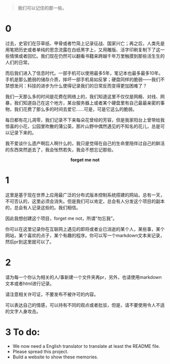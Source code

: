 > 我们可以记住的那一些。

# 0

过去，史官们在莎草纸、甲骨或者竹简上记录征战、国家兴亡；再之后，人类先是用笔把历史或者单纯的思念流露在白纸黑字上，又用雕版、活字印刷复制下了这一些情愫或者回忆。我们现在仍然可以翻看书籍来跨越千年万里触摸到那些活生生的人们的日常。

而后我们进入了信息时代。一部手机可以使用最多5年，笔记本也最多最多10年。手机是那么脆弱的储存介质，摔坏一部手机易如反掌；硬盘同样的脆弱——我们不禁想发问：科技的进步为什么使得记录我们的日常反而变得更加困难了？

我们一天那么多的时间是花费在网络上的，我们知道这里不仅仅是网瘾、对线、网暴，我们知道自己在这个地方，某台服务器上或者某个硬盘里有自己最最亲密的事物，我们花费了那么多的时间去爱它……可是，可是它这么的脆弱。

每日都有花儿凋零，我们记录不下来每朵花曾经的芳容，但是我家阳台上曾带给我惊喜的小花，公园里吹散的蒲公英，那片山野中偶然遇见的不知名的花儿，总是可以记录下来的。

我不爱谈什么遗产啊后人啊什么的，我只是觉得在自己的生命里陪伴过自己的鲜活的东西突然逝去了，我会怅然若失，我会不想忘记那些。

<p align="center"> <b>forget me not</b> </p>

# 1

这里是基于现在世界上应用最广泛的分布式版本控制系统搭建的网站，总有一天，不可否认的，这里必须会消失。但是我们可以肯定，总会有人分发这个项目的副本的，总会有人记录这些的。我们相信。

因此我想创建这个项目，forget me not，所谓“勿忘我”。

你可以在这里记录你在互联网上遇见的即将或者业已消逝的某个人，某些事，某个网站，某个喜欢的点子，某个有趣的程序。你可以写一个markdown文本来记录，然后pr到这里就可以了。

# 2

请为每一个你认为相关的人/事新建一个文件夹再pr，另外，也请使用markdown文本或者html进行记录。

请注意相关许可证，不要发布不被许可的内容。

可以表达自己的情感，可以持有不同的观点或者批驳，但是，请不要使用令人不适的文字人身攻击。

# 3 To do:

- We now need a English translator to translate at least the README file.
- Please spread this project.
- Build a website to show these memories.